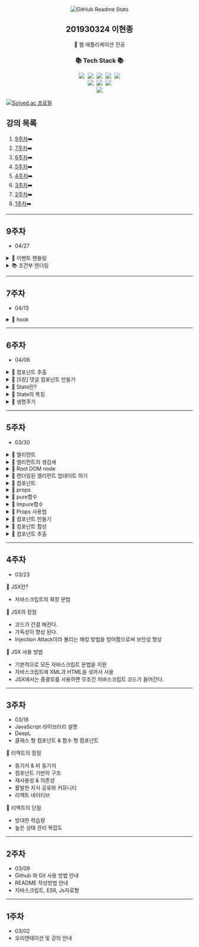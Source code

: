 <!-- header 영역 -->
<p align="center">
 <img width="100px" src="https://res.cloudinary.com/anuraghazra/image/upload/v1594908242/logo_ccswme.svg" align="center" alt="GitHub Readme Stats" />
 <h2 align="center">201930324 이현종</h2>
 <p align="center">📖 웹 애플리케이션 전공</p>
</p>

<h3 align="center">📚 Tech Stack 📚</h3>
<p align="center">
  <img src="https://img.shields.io/badge/HTML5-E34F26?style=flat-square&logo=HTML5&logoColor=white"/></a>&nbsp 
  <img src="https://img.shields.io/badge/CSS3-1572B6?style=flat-square&logo=CSS3&logoColor=white"/></a>&nbsp
  <img src="https://img.shields.io/badge/JavaScript-F7DF1E?style=flat-square&logo=JavaScript&logoColor=white"/></a>&nbsp
  <img src="https://img.shields.io/badge/React-61DAFB?style=flat-square&logo=React&logoColor=white"/></a>&nbsp
  <img src="https://img.shields.io/badge/Windows-0078D6?style=flat-square&logo=Windows&logoColor=white"/></a></br>
  <img src="https://img.shields.io/badge/node.js-339933?style=for-the-badge&logo=Node.js&logoColor=white"></a>&nbsp
  <img src="https://img.shields.io/badge/bootstrap-7952B3?style=for-the-badge&logo=bootstrap&logoColor=white"></a>&nbsp
  <img src="https://img.shields.io/badge/Visual Studio Code-007ACC?style=for-the-badge&logo=Visual Studio Code&logoColor=white"></a><br/>
  <a href="https://github.com/soaple/first-met-react-practice-v18">
  <img src="https://img.shields.io/badge/GitHub-181717?style=for-the-badge&logo=GitHub&logoColor=white">
  </a>
</p>

[![Solved.ac 프로필](http://mazassumnida.wtf/api/v2/generate_badge?boj=guswhd284)](https://www.acmicpc.net/user/guswhd284)

<!-- main 영역 -->

## 강의 목록
1. [9주차](#9주차)➡️
2. [7주차](#7주차)➡️
3. [6주차](#6주차)➡️
4. [5주차](#5주차)➡️
5. [4주차](#4주차)➡️
6. [3주차](#3주차)➡️
7. [2주차](#2주차)➡️
8. [1주차](#1주차)➡️

---

## 9주차

* 04/27

<details><summary>📖 이벤트 핸들링 </summary>

  <details><summary>📚 이벤트란? </summary>

  * 사용자가 버튼을 클릭하는 등의 사건을 의미
  * DOM에서는 클릭 이벤트를 처리할 함수를 onclick을 통해서 전달합니다.

  </details>

   <details><summary>📘 DOM의 이벤트 </summary>

  * 이벤트의 이름을 모두 소문자로 표기
  * 이벤트를 처리할 함수를 문자열로 전달
    
  </details>

  <details><summary>📘 리액트의 이벤트 </summary>

  * 이벤트의 이름을 카멜 표기법으로 표기
  * 이벤트를 처리할 함수를 그대로 전달
    
  </details>

  <details><summary>📘 둘의 차이점 </summary>

  * 이벤트 이름이 onclick 에서 onClick으로 변경(Camel case)
  * 전달하려는 함수는 문자열에서 함수 그대로 전달
    
  </details>

  <details><summary>📘 이벤트 핸들러 </summary>

  * 이벤트가 발생했을 때 해당 이벤트를 처리하는 함수
  * 이벤트 리스너 라고 부르기도 함

    <details><summary>📘 이벤트 리스너 코드 </summary>

      ```jsx

      import React from "react";

      class Toggle extends React.Component{
          constructor(props){
              super(props);

              this.state = { isToggleOn : true };

              this.handleClick = this.handleClick.bind(this);
          }

          handleClick(){
              this.setState(prevState = ({
                  isToggleOn: !prevState.isToggleOn
              }));
          }

          render(){
              return(
                  <button onClick={this.handleClick}>
                      {this.state.isToggleOn ? '켜짐' : '꺼짐'}
                  </button>
              );
          }
      }

      ```
      
    </details>

    <details><summary>📘 클래스 컴포넌트 </summary>

    * 클래스의 함수로 정의하고 생성자에서 바인딩해서 사용
    * 클래스 필드 문법도 사용가능
        
    </details>

    <details><summary>📘 함수 컴포넌트 </summary>

    * 함수 안에 함수로 정의하거나 arrow function을 사용하여 정의
        
    </details>
    
  </details>

  <details><summary>📚 bind를 하는 이유 </summary>

  * 기본적으로 클래스 함수들이 바운드(bound)가 되지 않기 때문

  </details>

  <details><summary>📚 클래스 필드 문법 코드 </summary>

    ```jsx

    import React from "react";

    class MyButton extends React.Component{
        handleClick = () => {
            console.log('this is : ', this);
        }

        render(){
            return(
                <button onClick={this.handleClick}>
                    클릭
                </button>
            )
        }
    }

    import React from "react";

    function Toggle(props){
        const [isToggleOn, setIsToggleOn] = useState(true);

        function handleClick(){
            setIsToggleOn((isToggleOn) => !isToggleOn);
        }

        const handleClick = () => {
            setIsToggleOn((isToggleOn) => !isToggleOn);
        }

        return(
            <button onClick={handleClick}>
                {isToggleOn ? "켜짐" : "꺼짐"}
            </button>
        );
    }

    ```

  </details>

  <details><summary>📚 카멜 표기법 </summary>

  * 사막에 있는 낙타의 등 모양을 보고 이름을 지은 것
  * 카멜 표기법은 첫 글자는 소문자로 시작하되, 중간에 나오는 새로운 단어의 첫 글자를 대문자로 사용한 방법입니다.
  * 글자의 크기가 변하는게 마치 나타의 등과 같다고 해서 카멜 표기법으로 이름이 지어졌습니다.

  </details>

  <details><summary>📚 Arguments 전달하기 </summary>

    <details><summary>📘 Arguments란? </summary>

    * 함수에 전달할 데이터
    * 파라미터 또는 매개변수 라고 부르기도 함
    * 함수를 사용할 때에는 아귀먼트 또는 인자 라고 부릅니다.
        
    </details>

    <details><summary>📘 클래스 컴포넌트 </summary>

    * arrow function을 사용하거나 Function.prototype.bind를 사용해서 전달
        
    </details>

    <details><summary>📘 클래스 컴포넌트 </summary>

    * 이벤트 핸들러 호출 시 원하는 순서대로 매개변수를 넣어서 사용
        
    </details>

    <details><summary>📘 MyButton 코드 </summary>

    ```jsx
    
    import React from "react";

    function MyButton(props){
        const handleDelete = (id, event)  =>  {
            console.log(id, event.target);
        };

        return(
            <button onClick={(event) => handleDelete(1, event)}>
                삭제하기
            </button>
        )
    }

    ```
        
    </details>

    <details><summary>📘 클릭 이벤트 처리하기 실습 코드  </summary>

      ```jsx

      import React from "react";

      function ConfirmButton(props){
          const [isConfirmed, setIsConfirmed] = useState(false);

          const handleConfirm = () => {
              setIsConfirmed((prevIsConfirmed) => !prevIsConfirmed);
          };

          return(
              <button onClick={handleConfirm} disabled={isConfirmed}>
                  {isConfirmed ? "확인됨" : "확인하기"}
              </button>
          );
      }

      /*
      class ConfirmButton extends React.Component{
          constructor(props){
              super(props);

              this.state = {
                  isConfirmed : false,
              };

              this.handleConfirm = this.handleConfirm.bind(this);
          }

          handleConfirm(){
              this.setState((prevState) => ({
                  isConfirmed: !prevState.isConfirmed,
              }));
          }

          render(){
              return(
                  <button 
                  onClick={this.handleConfirm} 
                  disabled={this.state.isConfirmed} >
                      {this.state.isConfirmed ? "확인됨" : "확인하기"}
                  </button>
              );
          }
      }
      */

      export default ConfirmButton;

      ```
        
    </details>

  </details>

</details>

<details><summary>📚 조건부 렌더링 </summary><br />

  <details><summary>📘 조건부 렌더링 </summary>

  * 조건에 따라 렌더링의 결과가 달라지도록 하는 것

  </details>

  <details><summary>📘 조건부 렌더링 코드 </summary>

  ```jsx

  function UserGreeting(props){
    return <h1>다시 오셨군요!</h1>
  }

  function GuestGreeting(props){
    return <h1>회원가입을 해 주세요</h1>

  ```

  </details>

  <details><summary>📘 조건부 렌더링 코드 II </summary>

  ```jsx

  function Greeting(props){
    const isLoggedIn = props.isLoggedIn;
    if(isLoggedIn){
        return <UserGreeting />;
    }
    return <GuestGreeting />;
  }

  ```

  </details>

  <details><summary>📘 JS의 Truthy와 Falsy </summary>

  * 보통의 프로그래밍 언어에서는 참, 거짓을 구분하기 위해 Boolean 형태의 자료형이 존재하고, 그 값은 true와 false 둘 중 하나가 됩니다.
  * 그리고 boolean과 자료형아 다른 값을 비교하게 되면 오류가 발생하게 됩니다.
  * JS에서 true는 아니지만 true로 여겨지는 값이 truthy입니다.
  * JS에서 false는 아니지만 false로 여겨지는 값이 falsy입니다.

    <details><summary>📘 Truthy </summary>

      * true
      * {} (empty object)
      * [] (empty array)
      * 42 (number, not zero)
      * "0", "false" (string, not empty)

    </details>

    <details><summary>📘 Falsy </summary>

      * false
      * 0, -0 (zero, minus zero)
      * 0n (BigInt zero)
      * '', "", `` (empty string)
      * null
      * undefined
      * NaN (not a Number)

    </details>

  </details>

  <details><summary>📘 엘리먼트 변수 </summary>

  * 리액트 엘리먼트를 변수처럼 지정해서 사용하는 방법

  </details>

  <details><summary>📘 인라인 조건 </summary>

  * 조건문을 코드 안에 집어 넣는 것

    <details><summary>📘 인라인 IF </summary>

    * if문을 필요한 곳에 직접 집어넣어서 사용하는 방법
    * 논리 연산자 &&를 사용 (AND연산)
    * 앞에 나오는 조건문이 true일 경우에만 뒤에 나오는 엘리먼트를 렌더링

    </details>

    <details><summary>📘 인라인 IF~Else </summary>

    * if - Else문을 필요한 곳에 직접 집어넣어서 사용하는 방법
    * 삼항 연산자 ?를 사용
    * 앞에 나오는 조건문이 true이면 첫 번째 항목을 리턴, false면 두 번째 항목을 리턴
    * 조건에 따라 각기 다른 엘리먼트를 렌더링 하고 싶을 때 사용

    </details>

  </details>

  <details><summary>📘 컴포넌트 렌더링 막기 </summary>

  * 리액트에서는 null을 리턴하면 렌더링 되지 않음 
  * 특정 컴포넌트를 렌더링 하고 싶지 않을 경우 null을 리턴

  </details>

</details>

---

## 7주차

* 04/13

<details><summary>📖 hook </summary>

* 원래 존재하는 어떤 기능에 마치 갈고리를 거는 것처럼 끼어 들어가 같이 수행 되는 것
* 리액트의 state와 생명주기 기능에 갈고리를 걸어 원하는 시점에 정해진 함수를 실행되도록 만든 것
* 함수형 컴포넌트에서도 state나 생명주기 함수의 기능을 사용하게 해주기 위해 추가된 기능이 바로 훅입니다.
* 함수형 컴포넌트도 훅을 사용하여 클래스형 컴포넌트의 기능을 모두 동일하게 구현 할 수 있게 되었습니다.
* 훅의 이름은 모두 use로 시작합니다.

  <details><summary>📚 useState </summary>

  * 이름에서 알 수 있듯이 state를 사용하기 위한 훅입니다.
  * 함수 컴포넌트에서는 기본적으로 state라는 것을 제공하지 않기 때문에 클래스 컴포넌트 처럼 state를 사용하지 않고 싶으면 useState() 훅을 사용해야 합니다.
  * 변수 각각에 대하여 set 함수가 따로 존재합니다.
  * 서버에서 데이터를 받아오거나 수동으로 DOM을 변경하는 등의 작업을 의미합니다.

  * const [변수명, set함수명] = useState(초깃값);

  ```jsx

  import React, { useState } from "react";

  function Counter(props){
      const [count, setCount] = useState(0);

      return(
          <div>
              <p>총 {count}번 클릭했습니다.</p>
              <button onClick={() => setCount(count + 1)}> 클릭 </button>
          </div>
      );
  }

  export default Counter;

  ```

  </details>

  <details><summary>📚 useEffect </summary>

  * useEffect()는 사이드 이펙트를 수행하기 위한 훅입니다.
  * 사이드 이펙트는 사전적으로 부작용 이라는 뜻을 갖고 있습니다.
  * 리액트에서 말하는 사이드 이펙트는 그냥 효과 혹은 영향을 뜻하는 이펙트에 가깝습니다.

  * useEffect() 는 리액트의 함수 컴포넌트에서 사이드 이펙트를 실행할 수 있도록 해주는 훅 입니다.
  * useEffect()는 클래스 컴포넌트에서 제공하는 생명주기 함수인 componentDidMount(), componentDidUpdate() 그리고 componentWillUnmount()와 동일한 기능을 하나로 통합해서 제공합니다.

  * useEffect(이펙트 함수, 의존성 배열);

  * 첫 번째 파라미터는 이펙트 함수가 들어가고, 두 번째 파라미터로는 의존성 배열이 들어갑니다.
  * 의존성 배열은 이펙트가 의존하고 있는 배열로, 배열 안에 있는 변수 중에 하나라도 값이 변경되었을 때 이펙트 함수가 실행됩니다.
  * 이펙트 함수는 처음 컴포넌트가 렌더링 된 이후, 그리고 재 렌더링 이후에 실행됩니다.
  * 만약 이펙트 함수가 마운트와 언마운트 될 때만 한 번씩 실행되게 하고 싶으면 빈 배열을 넣으면 됩니다. 이 경우 props나 state에 있는 어떤 값에도 의존하지 않기 때문에 여러 번 실행되지 않습니다.

  ```jsx

  import React, { useState, useEffect } from "react";

  function Counter(props){
    const [isOnline, setIsOnline] = useState(null);

    function handleStatusChange(status){
        setIsOnline(status.isOnline);
    }

    useEffect( () => {
        ServerAPI.subscribeUserStatus(props.user.id, handleStatusChange);
        return () => {
            ServerAPI.unsubscribeUserStatus(props.user.id, handleStatusChange);
        };
    });

    if (isOnline === null){
        return "대기 중...";
    }

    return isOnline ? "온라인" : "오프라인";
  }

  export default Counter;

  ```

  </details>

  <details><summary>📚 useMemo </summary>

  * useMemo() 훅은 Memoized value를 리턴하는 훅입니다.
  * 파라미터로 Memoized value를 생성하는 create 함수와 의존성 배열을 받습니다.
  * useMemo()로 전달된 함수는 렌더링이 일어나는 동안 실행된다.
  * 따라서 렌더링이 일어나는 동안 실행되어서는 안될 작업을 넣으면 안됩니다.

  ```jsx

  const memoizedValue = useMemo(
    () => {
      return computeExpensiveValue(의존성 변수1, 의존성 변수2);
    },
    [의존성 변수1, 의존성 변수2]
  );

  ```

  ```jsx

  const memoizedValue = useMemo(
    () => computeExpensiveValue(a, b);
  )

  ```

  </details>

  <details><summary>📚 esline-plugin-react-hooks 패키지 </summary>

  * useMemo() 에서 의존성 배열에 넣은 변수들은 create 함수의 파라미터로 전달 되지 않습니다.
  * 하지만 useMemo()의 원래의 의미가 의존성 배열에 있는 변수 중 하나라도 변하면 create 함수를 다시 호출하는 것이기 때문에 create 함수에서 참조하는 모든 변수를 의존성 배열에 넣어 주는 것이 맞습니다.

  * https://www.npmjs.com/package/eslint-plugin-react-hooks

  </details>

   <details><summary>📚 useCallback </summary>

  * useCallback() 훅은 이전에 나온 useMemo() 훅과 유사한 역할을 합니다.
  * 한 가지 차이점은 값이 아닌 함수를 반환한다는 점 입니다.

  ```jsx

  const memoizedCallback = useCallback(
    () => {
      doSomething(의존성 변수1, 의존성 변수2);
    }.
    [의존성 변수1, 의존성 변수2]
  );

  ```

  </details>

  <details><summary>📚 메모이제이션 </summary>

  * useMemo()와 useCallback() 훅에서는 메모이제이션이라는 개념이 나옵니다.
  * 컴퓨터 분야에서 메모이제이션은 최적화를 위해 사용하는 개념입니다.
  * 비용이 높은( 연산량이 많이 드는 )함수의 호출 결과를 저장해 두었다가, 같은 입력값으로 함수를 호출하면 새로 함수를 호출하지 않고 이전에 저장해두었던 호출 결과를 바로 반환하는 것 입니다.
  * 이렇게 하면 결과적으로 함수 호출 결과를 받기까지 걸리는 시간도 짧아질뿐더러 불필요한 중복 연산도 하지 않기 때문에 컴퓨터의 자원을 적게 소모합니다.

  </details>

  <details><summary>📚 useRef </summary>

  * useRef() 훅은 레퍼런스를 사용하기 위한 훅입니다.
  * 리액트에서 레퍼런스란 특정 컴포넌트에 접근할 수 있는 객체를 의미합니다.
  * useRef() 훅은 바로 레퍼런스 객체를 반환합니다.
  * useRef()훅은 변경 가능한.current 라는 속성을 가진 하나의 상자입니다.
  * useRef()훅은 매번 렌더링 될 때마다 항상 같은 ref 객체를 반환합니다.

  * const refContainer = useRef(초깃값);

  </details>

  <details><summary>📚 callback ref </summary>

  * DOM node의 변화를 알기위한 가장 기초적인 방법으로 callback ref를 사용하는 것이 있습니다.
  * 리액트는 ref가 다른 node에 연결될 때 마다 콜백을 호출하게 됩니다.

  ```jsx

  function MeasureExample(props){
    const [height, setHeight] = useState(0);

    const measuredRef = useCallback(node => {
      if(node !== null){
        setHeight(node.getBoundingClientRect().height);
      }
    }, []);

    return(
      <>
        <h1 ref={measuredRef}>안녕, 리액트</h1>
        <h2>위 헤더의 높이는 {Math.round(height)}px 입니다.</h2>
      </>
    )
  }

  ```

  </details>

  <details><summary>📚 훅의 규칙 </summary>

  * 첫 번째 규칙은 훅은 무조건 최상위 레벨에서만 호출해야 합니다.
  * 따라서 반복문이나 조건문 또는 중첩된 함수들 안에서 훅을 호출하면 안 된다. 라는 뜻 입니다.
  * 이 규칙에 따라서 훅은 컴포넌트가 렌더링 될 때마다 매번 같은 순서로 호출 되어야 합니다.

  * 두 번째 규칙은 리액트 함수 컴포넌트에서만 훅을 호출해야 한다는 것 입니다.
  * 훅은 리액트 함수 컴포넌트에서 호출하거나 직접 만든 커스텀 훅에서만 호출할 수 있습니다.

  </details>

  <details><summary>📚 나만의 훅 만들기 </summary>

  * 리액트에서 기본적으로 제공하는 훅들 이외에 추가적으로 필요한 기능이 있다면 직접 훅을 만들어서 사용할 수 있습니다. 이것을 커스텀 훅이라고 부르는데 커스텀 훅을 만드는 이유는 여러 컴포넌트에서 반복적으로 사용되는 로직을 훅으로 만들어 재사용하기 위함입니다.

  * 커스텀 훅은 무언가 특별한 것이 아니라 이름이 use로 시작하고 내부에서 다른 훅을 호출하는 하나의 자바스크립트 함수입니다.
  
  * 커스텀 훅은 리액트 기능이 아닌 훅의 디자인에서 자연스럽게 따르는 규칙입니다.
  * 만약 이름이 use로 시작하지 않는다면 특정 함수의 내부에서 훅을 호출하는지 알 수 없기 때문에 훅의 일반 규칙 위반 여부를 자동으로 확인할 수 없습니다.

  </details>

  <details><summary>📚 훅들 사이에서 데이터를 공유하는 방법 </summary>

  ```jsx

  const userList = [
    { id: 1, name: 'Inje' },
    { id: 2, name: 'Inje' },
    { id: 3, name: 'Inje' },
  ];

  function ChatUserSelector(props){
    const [userId, setUserId] = useState(1);
    const isUserOnline = useUserStatus(userId);

    return(
      <>
        <Circle color={isUserOnline ? 'green' : 'red'} />
        <select
          value={userId}
          onchange={event => setUserId(Number(event.target.value))}
         >
         {userList.map(user => (
          <option key={user.id} value={user.id}>
            {user.name}
         </option>
         ))}
        </select>
      </>
    );
  }

  ```

  </details>

</details>

---

## 6주차

* 04/06

<details><summary>📖 컴포넌트 추출</summary>

* 큰 컴포넌트에서 일부를 추출해서 새로운 컴포넌트를 만드는 것
* 기능 단위로 구분하는 것이 좋고, 나중에 곧바로 재사용이 가능한 형태로 추출하는 것이 좋음
* 복잡한 컴포넌트를 쪼개어 여러 개의 컴포넌트로 나눌 수도 있습니다.
* 큰 컴포넌트에서 일부를 추출하여 새로운 컴포넌트를 만드는 것 입니다.

</details>


<details><summary>📖 [5장] 댓글 컴포넌트 만들기</summary>

<div class="colorscripter-code" style="color:#010101;font-family:Consolas, 'Liberation Mono', Menlo, Courier, monospace !important; position:relative !important;overflow:auto"><table class="colorscripter-code-table" style="margin:0;padding:0;border:none;background-color:#fafafa;border-radius:4px;" cellspacing="0" cellpadding="0"><tr><td style="padding:6px;border-right:2px solid #e5e5e5"><div style="margin:0;padding:0;word-break:normal;text-align:right;color:#666;font-family:Consolas, 'Liberation Mono', Menlo, Courier, monospace !important;line-height:130%"><div style="line-height:130%">1</div><div style="line-height:130%">2</div><div style="line-height:130%">3</div><div style="line-height:130%">4</div><div style="line-height:130%">5</div><div style="line-height:130%">6</div><div style="line-height:130%">7</div><div style="line-height:130%">8</div><div style="line-height:130%">9</div><div style="line-height:130%">10</div><div style="line-height:130%">11</div></div></td><td style="padding:6px 0;text-align:left"><div style="margin:0;padding:0;color:#010101;font-family:Consolas, 'Liberation Mono', Menlo, Courier, monospace !important;line-height:130%"><div style="padding:0 6px; white-space:pre; line-height:130%"><span style="color:#a71d5d">import</span>&nbsp;React&nbsp;<span style="color:#a71d5d">from</span>&nbsp;<span style="color:#63a35c">"react"</span>;</div><div style="padding:0 6px; white-space:pre; line-height:130%">&nbsp;</div><div style="padding:0 6px; white-space:pre; line-height:130%"><span style="color:#a71d5d">function</span>&nbsp;Comment(props){</div><div style="padding:0 6px; white-space:pre; line-height:130%">&nbsp;&nbsp;<span style="color:#a71d5d">return</span>(</div><div style="padding:0 6px; white-space:pre; line-height:130%">&nbsp;&nbsp;&nbsp;&nbsp;<span style="color:#ff3399"></span><span style="color:#a71d5d">&lt;</span>div<span style="color:#ff3399"></span><span style="color:#a71d5d">&gt;</span></div><div style="padding:0 6px; white-space:pre; line-height:130%">&nbsp;&nbsp;&nbsp;&nbsp;&nbsp;&nbsp;<span style="color:#ff3399"></span><span style="color:#a71d5d">&lt;</span>h1<span style="color:#ff3399"></span><span style="color:#a71d5d">&gt;</span>제가&nbsp;만든&nbsp;첫&nbsp;컴포넌트&nbsp;입니다.<span style="color:#ff3399"></span><span style="color:#a71d5d">&lt;</span><span style="color:#ff3399"></span><span style="color:#a71d5d">/</span>h1<span style="color:#ff3399"></span><span style="color:#a71d5d">&gt;</span></div><div style="padding:0 6px; white-space:pre; line-height:130%">&nbsp;&nbsp;&nbsp;&nbsp;<span style="color:#ff3399"></span><span style="color:#a71d5d">&lt;</span><span style="color:#ff3399"></span><span style="color:#a71d5d">/</span>div<span style="color:#ff3399"></span><span style="color:#a71d5d">&gt;</span></div><div style="padding:0 6px; white-space:pre; line-height:130%">&nbsp;&nbsp;)</div><div style="padding:0 6px; white-space:pre; line-height:130%">}</div><div style="padding:0 6px; white-space:pre; line-height:130%">&nbsp;</div><div style="padding:0 6px; white-space:pre; line-height:130%"><span style="color:#a71d5d">export</span>&nbsp;<span style="color:#a71d5d">default</span>&nbsp;Comment;</div></div></td><td style="vertical-align:bottom;padding:0 2px 4px 0"><a href="http://colorscripter.com/info#e" target="_blank" style="text-decoration:none;color:white"><span style="font-size:9px;word-break:normal;background-color:#e5e5e5;color:white;border-radius:10px;padding:1px">cs</span></a></td></tr></table></div>

<div class="colorscripter-code" style="color:#010101;font-family:Consolas, 'Liberation Mono', Menlo, Courier, monospace !important; position:relative !important;overflow:auto"><table class="colorscripter-code-table" style="margin:0;padding:0;border:none;background-color:#fafafa;border-radius:4px;" cellspacing="0" cellpadding="0"><tr><td style="padding:6px;border-right:2px solid #e5e5e5"><div style="margin:0;padding:0;word-break:normal;text-align:right;color:#666;font-family:Consolas, 'Liberation Mono', Menlo, Courier, monospace !important;line-height:130%"><div style="line-height:130%">1</div><div style="line-height:130%">2</div><div style="line-height:130%">3</div><div style="line-height:130%">4</div><div style="line-height:130%">5</div><div style="line-height:130%">6</div><div style="line-height:130%">7</div><div style="line-height:130%">8</div><div style="line-height:130%">9</div><div style="line-height:130%">10</div><div style="line-height:130%">11</div><div style="line-height:130%">12</div></div></td><td style="padding:6px 0;text-align:left"><div style="margin:0;padding:0;color:#010101;font-family:Consolas, 'Liberation Mono', Menlo, Courier, monospace !important;line-height:130%"><div style="padding:0 6px; white-space:pre; line-height:130%"><span style="color:#a71d5d">import</span>&nbsp;React&nbsp;<span style="color:#a71d5d">from</span>&nbsp;<span style="color:#63a35c">"react"</span>;</div><div style="padding:0 6px; white-space:pre; line-height:130%"><span style="color:#a71d5d">import</span>&nbsp;Comment&nbsp;<span style="color:#a71d5d">from</span>&nbsp;<span style="color:#63a35c">"./Comment"</span>;</div><div style="padding:0 6px; white-space:pre; line-height:130%">&nbsp;</div><div style="padding:0 6px; white-space:pre; line-height:130%"><span style="color:#a71d5d">function</span>&nbsp;CommentList(props){</div><div style="padding:0 6px; white-space:pre; line-height:130%">&nbsp;&nbsp;&nbsp;&nbsp;<span style="color:#a71d5d">return</span>(</div><div style="padding:0 6px; white-space:pre; line-height:130%">&nbsp;&nbsp;&nbsp;&nbsp;&nbsp;&nbsp;&nbsp;&nbsp;<span style="color:#ff3399"></span><span style="color:#a71d5d">&lt;</span>div<span style="color:#ff3399"></span><span style="color:#a71d5d">&gt;</span></div><div style="padding:0 6px; white-space:pre; line-height:130%">&nbsp;&nbsp;&nbsp;&nbsp;&nbsp;&nbsp;&nbsp;&nbsp;&nbsp;&nbsp;&nbsp;&nbsp;<span style="color:#ff3399"></span><span style="color:#a71d5d">&lt;</span>Comment&nbsp;<span style="color:#ff3399"></span><span style="color:#a71d5d">/</span><span style="color:#ff3399"></span><span style="color:#a71d5d">&gt;</span></div><div style="padding:0 6px; white-space:pre; line-height:130%">&nbsp;&nbsp;&nbsp;&nbsp;&nbsp;&nbsp;&nbsp;&nbsp;<span style="color:#ff3399"></span><span style="color:#a71d5d">&lt;</span><span style="color:#ff3399"></span><span style="color:#a71d5d">/</span>div<span style="color:#ff3399"></span><span style="color:#a71d5d">&gt;</span></div><div style="padding:0 6px; white-space:pre; line-height:130%">&nbsp;&nbsp;&nbsp;&nbsp;);</div><div style="padding:0 6px; white-space:pre; line-height:130%">}</div><div style="padding:0 6px; white-space:pre; line-height:130%">&nbsp;</div><div style="padding:0 6px; white-space:pre; line-height:130%"><span style="color:#a71d5d">export</span>&nbsp;<span style="color:#a71d5d">default</span>&nbsp;CommentList;</div></div></td><td style="vertical-align:bottom;padding:0 2px 4px 0"><a href="http://colorscripter.com/info#e" target="_blank" style="text-decoration:none;color:white"><span style="font-size:9px;word-break:normal;background-color:#e5e5e5;color:white;border-radius:10px;padding:1px">cs</span></a></td></tr></table></div>

<div class="colorscripter-code" style="color:#010101;font-family:Consolas, 'Liberation Mono', Menlo, Courier, monospace !important; position:relative !important;overflow:auto"><table class="colorscripter-code-table" style="margin:0;padding:0;border:none;background-color:#fafafa;border-radius:4px;" cellspacing="0" cellpadding="0"><tr><td style="padding:6px;border-right:2px solid #e5e5e5"><div style="margin:0;padding:0;word-break:normal;text-align:right;color:#666;font-family:Consolas, 'Liberation Mono', Menlo, Courier, monospace !important;line-height:130%"><div style="line-height:130%">1</div><div style="line-height:130%">2</div><div style="line-height:130%">3</div><div style="line-height:130%">4</div><div style="line-height:130%">5</div><div style="line-height:130%">6</div><div style="line-height:130%">7</div><div style="line-height:130%">8</div><div style="line-height:130%">9</div><div style="line-height:130%">10</div></div></td><td style="padding:6px 0;text-align:left"><div style="margin:0;padding:0;color:#010101;font-family:Consolas, 'Liberation Mono', Menlo, Courier, monospace !important;line-height:130%"><div style="padding:0 6px; white-space:pre; line-height:130%">&nbsp;...&nbsp;생략&nbsp;...</div><div style="padding:0 6px; white-space:pre; line-height:130%"><span style="color:#a71d5d">import</span>&nbsp;CommentList&nbsp;<span style="color:#a71d5d">from</span>&nbsp;<span style="color:#63a35c">'./chapter05/js/CommentList'</span>;</div><div style="padding:0 6px; white-space:pre; line-height:130%">&nbsp;</div><div style="padding:0 6px; white-space:pre; line-height:130%">ReactDOM.render(</div><div style="padding:0 6px; white-space:pre; line-height:130%">&nbsp;&nbsp;<span style="color:#ff3399"></span><span style="color:#a71d5d">&lt;</span>React.StricMode<span style="color:#ff3399"></span><span style="color:#a71d5d">&gt;</span></div><div style="padding:0 6px; white-space:pre; line-height:130%">&nbsp;&nbsp;&nbsp;&nbsp;<span style="color:#ff3399"></span><span style="color:#a71d5d">&lt;</span>CommentList&nbsp;<span style="color:#ff3399"></span><span style="color:#a71d5d">/</span><span style="color:#ff3399"></span><span style="color:#a71d5d">&gt;</span></div><div style="padding:0 6px; white-space:pre; line-height:130%">&nbsp;&nbsp;<span style="color:#ff3399"></span><span style="color:#a71d5d">&lt;</span><span style="color:#ff3399"></span><span style="color:#a71d5d">/</span>&nbsp;React.StricMode<span style="color:#ff3399"></span><span style="color:#a71d5d">&gt;</span></div><div style="padding:0 6px; white-space:pre; line-height:130%">&nbsp;&nbsp;<span style="color:#066de2">document</span>.<span style="color:#066de2">getElementById</span>(&nbsp;<span style="color:#63a35c">'root'</span>&nbsp;);</div><div style="padding:0 6px; white-space:pre; line-height:130%">);</div><div style="padding:0 6px; white-space:pre; line-height:130%">&nbsp;</div></div><div style="text-align:right;margin-top:-13px;margin-right:5px;font-size:9px;font-style:italic"><a href="http://colorscripter.com/info#e" target="_blank" style="color:#e5e5e5text-decoration:none">Colored by Color Scripter</a></div></td><td style="vertical-align:bottom;padding:0 2px 4px 0"><a href="http://colorscripter.com/info#e" target="_blank" style="text-decoration:none;color:white"><span style="font-size:9px;word-break:normal;background-color:#e5e5e5;color:white;border-radius:10px;padding:1px">cs</span></a></td></tr></table></div>

<div class="colorscripter-code" style="color:#010101;font-family:Consolas, 'Liberation Mono', Menlo, Courier, monospace !important; position:relative !important;overflow:auto"><table class="colorscripter-code-table" style="margin:0;padding:0;border:none;background-color:#fafafa;border-radius:4px;" cellspacing="0" cellpadding="0"><tr><td style="padding:6px;border-right:2px solid #e5e5e5"><div style="margin:0;padding:0;word-break:normal;text-align:right;color:#666;font-family:Consolas, 'Liberation Mono', Menlo, Courier, monospace !important;line-height:130%"><div style="line-height:130%">1</div><div style="line-height:130%">2</div><div style="line-height:130%">3</div><div style="line-height:130%">4</div><div style="line-height:130%">5</div><div style="line-height:130%">6</div><div style="line-height:130%">7</div><div style="line-height:130%">8</div><div style="line-height:130%">9</div><div style="line-height:130%">10</div><div style="line-height:130%">11</div><div style="line-height:130%">12</div><div style="line-height:130%">13</div><div style="line-height:130%">14</div><div style="line-height:130%">15</div><div style="line-height:130%">16</div><div style="line-height:130%">17</div><div style="line-height:130%">18</div><div style="line-height:130%">19</div><div style="line-height:130%">20</div><div style="line-height:130%">21</div><div style="line-height:130%">22</div><div style="line-height:130%">23</div><div style="line-height:130%">24</div><div style="line-height:130%">25</div><div style="line-height:130%">26</div><div style="line-height:130%">27</div><div style="line-height:130%">28</div><div style="line-height:130%">29</div><div style="line-height:130%">30</div><div style="line-height:130%">31</div><div style="line-height:130%">32</div><div style="line-height:130%">33</div><div style="line-height:130%">34</div><div style="line-height:130%">35</div><div style="line-height:130%">36</div><div style="line-height:130%">37</div><div style="line-height:130%">38</div><div style="line-height:130%">39</div><div style="line-height:130%">40</div><div style="line-height:130%">41</div><div style="line-height:130%">42</div><div style="line-height:130%">43</div><div style="line-height:130%">44</div><div style="line-height:130%">45</div><div style="line-height:130%">46</div><div style="line-height:130%">47</div><div style="line-height:130%">48</div><div style="line-height:130%">49</div><div style="line-height:130%">50</div><div style="line-height:130%">51</div><div style="line-height:130%">52</div><div style="line-height:130%">53</div></div></td><td style="padding:6px 0;text-align:left"><div style="margin:0;padding:0;color:#010101;font-family:Consolas, 'Liberation Mono', Menlo, Courier, monospace !important;line-height:130%"><div style="padding:0 6px; white-space:pre; line-height:130%"><span style="color:#a71d5d">import</span>&nbsp;React&nbsp;<span style="color:#a71d5d">from</span>&nbsp;<span style="color:#63a35c">"react"</span>;</div><div style="padding:0 6px; white-space:pre; line-height:130%">&nbsp;</div><div style="padding:0 6px; white-space:pre; line-height:130%"><span style="color:#a71d5d">const</span>&nbsp;styles&nbsp;<span style="color:#ff3399"></span><span style="color:#a71d5d">=</span>&nbsp;{</div><div style="padding:0 6px; white-space:pre; line-height:130%">&nbsp;&nbsp;&nbsp;&nbsp;wrapper:&nbsp;{</div><div style="padding:0 6px; white-space:pre; line-height:130%">&nbsp;&nbsp;&nbsp;&nbsp;&nbsp;&nbsp;&nbsp;&nbsp;margin:&nbsp;<span style="color:#0099cc">8</span>,</div><div style="padding:0 6px; white-space:pre; line-height:130%">&nbsp;&nbsp;&nbsp;&nbsp;&nbsp;&nbsp;&nbsp;&nbsp;padding:&nbsp;<span style="color:#0099cc">8</span>,</div><div style="padding:0 6px; white-space:pre; line-height:130%">&nbsp;&nbsp;&nbsp;&nbsp;&nbsp;&nbsp;&nbsp;&nbsp;display:&nbsp;<span style="color:#63a35c">"flex"</span>,</div><div style="padding:0 6px; white-space:pre; line-height:130%">&nbsp;&nbsp;&nbsp;&nbsp;&nbsp;&nbsp;&nbsp;&nbsp;flexDirection:&nbsp;<span style="color:#63a35c">"row"</span>,</div><div style="padding:0 6px; white-space:pre; line-height:130%">&nbsp;&nbsp;&nbsp;&nbsp;&nbsp;&nbsp;&nbsp;&nbsp;border:&nbsp;<span style="color:#63a35c">"1px&nbsp;solid&nbsp;grey"</span>,</div><div style="padding:0 6px; white-space:pre; line-height:130%">&nbsp;&nbsp;&nbsp;&nbsp;&nbsp;&nbsp;&nbsp;&nbsp;borderRadius:&nbsp;<span style="color:#0099cc">16</span>,</div><div style="padding:0 6px; white-space:pre; line-height:130%">&nbsp;&nbsp;&nbsp;&nbsp;},</div><div style="padding:0 6px; white-space:pre; line-height:130%">&nbsp;&nbsp;&nbsp;&nbsp;imageContainer:&nbsp;{},</div><div style="padding:0 6px; white-space:pre; line-height:130%">&nbsp;&nbsp;&nbsp;&nbsp;image:&nbsp;{</div><div style="padding:0 6px; white-space:pre; line-height:130%">&nbsp;&nbsp;&nbsp;&nbsp;&nbsp;&nbsp;&nbsp;&nbsp;width:&nbsp;<span style="color:#0099cc">50</span>,</div><div style="padding:0 6px; white-space:pre; line-height:130%">&nbsp;&nbsp;&nbsp;&nbsp;&nbsp;&nbsp;&nbsp;&nbsp;height:&nbsp;<span style="color:#0099cc">50</span>,</div><div style="padding:0 6px; white-space:pre; line-height:130%">&nbsp;&nbsp;&nbsp;&nbsp;&nbsp;&nbsp;&nbsp;&nbsp;borderRadius:&nbsp;<span style="color:#0099cc">25</span>,</div><div style="padding:0 6px; white-space:pre; line-height:130%">&nbsp;&nbsp;&nbsp;&nbsp;},</div><div style="padding:0 6px; white-space:pre; line-height:130%">&nbsp;&nbsp;&nbsp;&nbsp;contentContainer:&nbsp;{</div><div style="padding:0 6px; white-space:pre; line-height:130%">&nbsp;&nbsp;&nbsp;&nbsp;&nbsp;&nbsp;&nbsp;&nbsp;marginLeft:&nbsp;<span style="color:#0099cc">8</span>,</div><div style="padding:0 6px; white-space:pre; line-height:130%">&nbsp;&nbsp;&nbsp;&nbsp;&nbsp;&nbsp;&nbsp;&nbsp;display:&nbsp;<span style="color:#63a35c">"flex"</span>,</div><div style="padding:0 6px; white-space:pre; line-height:130%">&nbsp;&nbsp;&nbsp;&nbsp;&nbsp;&nbsp;&nbsp;&nbsp;flexDirection:&nbsp;<span style="color:#63a35c">"column"</span>,</div><div style="padding:0 6px; white-space:pre; line-height:130%">&nbsp;&nbsp;&nbsp;&nbsp;&nbsp;&nbsp;&nbsp;&nbsp;justifyContent:&nbsp;<span style="color:#63a35c">"center"</span>,</div><div style="padding:0 6px; white-space:pre; line-height:130%">&nbsp;&nbsp;&nbsp;&nbsp;},</div><div style="padding:0 6px; white-space:pre; line-height:130%">&nbsp;&nbsp;&nbsp;&nbsp;nameText:&nbsp;{</div><div style="padding:0 6px; white-space:pre; line-height:130%">&nbsp;&nbsp;&nbsp;&nbsp;&nbsp;&nbsp;&nbsp;&nbsp;color:&nbsp;<span style="color:#63a35c">"black"</span>,</div><div style="padding:0 6px; white-space:pre; line-height:130%">&nbsp;&nbsp;&nbsp;&nbsp;&nbsp;&nbsp;&nbsp;&nbsp;fontSize:&nbsp;<span style="color:#0099cc">16</span>,</div><div style="padding:0 6px; white-space:pre; line-height:130%">&nbsp;&nbsp;&nbsp;&nbsp;&nbsp;&nbsp;&nbsp;&nbsp;fontWeight:&nbsp;<span style="color:#63a35c">"bold"</span>,</div><div style="padding:0 6px; white-space:pre; line-height:130%">&nbsp;&nbsp;&nbsp;&nbsp;},</div><div style="padding:0 6px; white-space:pre; line-height:130%">&nbsp;&nbsp;&nbsp;&nbsp;commentText:&nbsp;{</div><div style="padding:0 6px; white-space:pre; line-height:130%">&nbsp;&nbsp;&nbsp;&nbsp;&nbsp;&nbsp;&nbsp;&nbsp;color:&nbsp;<span style="color:#63a35c">"black"</span>,</div><div style="padding:0 6px; white-space:pre; line-height:130%">&nbsp;&nbsp;&nbsp;&nbsp;&nbsp;&nbsp;&nbsp;&nbsp;fontSize:&nbsp;<span style="color:#0099cc">16</span>,</div><div style="padding:0 6px; white-space:pre; line-height:130%">&nbsp;&nbsp;&nbsp;&nbsp;},</div><div style="padding:0 6px; white-space:pre; line-height:130%">};</div><div style="padding:0 6px; white-space:pre; line-height:130%">&nbsp;</div><div style="padding:0 6px; white-space:pre; line-height:130%"><span style="color:#a71d5d">function</span>&nbsp;Comment(props)&nbsp;{</div><div style="padding:0 6px; white-space:pre; line-height:130%">&nbsp;&nbsp;&nbsp;&nbsp;<span style="color:#a71d5d">return</span>&nbsp;(</div><div style="padding:0 6px; white-space:pre; line-height:130%">&nbsp;&nbsp;&nbsp;&nbsp;&nbsp;&nbsp;&nbsp;&nbsp;<span style="color:#ff3399"></span><span style="color:#a71d5d">&lt;</span>div&nbsp;style<span style="color:#ff3399"></span><span style="color:#a71d5d">=</span>{styles.wrapper}<span style="color:#ff3399"></span><span style="color:#a71d5d">&gt;</span></div><div style="padding:0 6px; white-space:pre; line-height:130%">&nbsp;&nbsp;&nbsp;&nbsp;&nbsp;&nbsp;&nbsp;&nbsp;&nbsp;&nbsp;&nbsp;&nbsp;<span style="color:#ff3399"></span><span style="color:#a71d5d">&lt;</span>div&nbsp;style<span style="color:#ff3399"></span><span style="color:#a71d5d">=</span>{styles.imageContainer}<span style="color:#ff3399"></span><span style="color:#a71d5d">&gt;</span></div><div style="padding:0 6px; white-space:pre; line-height:130%">&nbsp;&nbsp;&nbsp;&nbsp;&nbsp;&nbsp;&nbsp;&nbsp;&nbsp;&nbsp;&nbsp;&nbsp;&nbsp;&nbsp;&nbsp;&nbsp;<span style="color:#ff3399"></span><span style="color:#a71d5d">&lt;</span>img</div><div style="padding:0 6px; white-space:pre; line-height:130%">&nbsp;&nbsp;&nbsp;&nbsp;&nbsp;&nbsp;&nbsp;&nbsp;&nbsp;&nbsp;&nbsp;&nbsp;&nbsp;&nbsp;&nbsp;&nbsp;&nbsp;&nbsp;&nbsp;&nbsp;src<span style="color:#ff3399"></span><span style="color:#a71d5d">=</span><span style="color:#63a35c">"https://upload.wikimedia.org/wikipedia/commons/8/89/Portrait_Placeholder.png"</span></div><div style="padding:0 6px; white-space:pre; line-height:130%">&nbsp;&nbsp;&nbsp;&nbsp;&nbsp;&nbsp;&nbsp;&nbsp;&nbsp;&nbsp;&nbsp;&nbsp;&nbsp;&nbsp;&nbsp;&nbsp;&nbsp;&nbsp;&nbsp;&nbsp;style<span style="color:#ff3399"></span><span style="color:#a71d5d">=</span>{styles.image}</div><div style="padding:0 6px; white-space:pre; line-height:130%">&nbsp;&nbsp;&nbsp;&nbsp;&nbsp;&nbsp;&nbsp;&nbsp;&nbsp;&nbsp;&nbsp;&nbsp;&nbsp;&nbsp;&nbsp;&nbsp;<span style="color:#ff3399"></span><span style="color:#a71d5d">/</span><span style="color:#ff3399"></span><span style="color:#a71d5d">&gt;</span></div><div style="padding:0 6px; white-space:pre; line-height:130%">&nbsp;&nbsp;&nbsp;&nbsp;&nbsp;&nbsp;&nbsp;&nbsp;&nbsp;&nbsp;&nbsp;&nbsp;<span style="color:#ff3399"></span><span style="color:#a71d5d">&lt;</span><span style="color:#ff3399"></span><span style="color:#a71d5d">/</span>div<span style="color:#ff3399"></span><span style="color:#a71d5d">&gt;</span></div><div style="padding:0 6px; white-space:pre; line-height:130%">&nbsp;</div><div style="padding:0 6px; white-space:pre; line-height:130%">&nbsp;&nbsp;&nbsp;&nbsp;&nbsp;&nbsp;&nbsp;&nbsp;&nbsp;&nbsp;&nbsp;&nbsp;<span style="color:#ff3399"></span><span style="color:#a71d5d">&lt;</span>div&nbsp;style<span style="color:#ff3399"></span><span style="color:#a71d5d">=</span>{styles.contentContainer}<span style="color:#ff3399"></span><span style="color:#a71d5d">&gt;</span></div><div style="padding:0 6px; white-space:pre; line-height:130%">&nbsp;&nbsp;&nbsp;&nbsp;&nbsp;&nbsp;&nbsp;&nbsp;&nbsp;&nbsp;&nbsp;&nbsp;&nbsp;&nbsp;&nbsp;&nbsp;<span style="color:#ff3399"></span><span style="color:#a71d5d">&lt;</span>span&nbsp;style<span style="color:#ff3399"></span><span style="color:#a71d5d">=</span>{styles.nameText}<span style="color:#ff3399"></span><span style="color:#a71d5d">&gt;</span>{props.<span style="color:#066de2">name</span>}<span style="color:#ff3399"></span><span style="color:#a71d5d">&lt;</span><span style="color:#ff3399"></span><span style="color:#a71d5d">/</span>span<span style="color:#ff3399"></span><span style="color:#a71d5d">&gt;</span></div><div style="padding:0 6px; white-space:pre; line-height:130%">&nbsp;&nbsp;&nbsp;&nbsp;&nbsp;&nbsp;&nbsp;&nbsp;&nbsp;&nbsp;&nbsp;&nbsp;&nbsp;&nbsp;&nbsp;&nbsp;<span style="color:#ff3399"></span><span style="color:#a71d5d">&lt;</span>span&nbsp;style<span style="color:#ff3399"></span><span style="color:#a71d5d">=</span>{styles.commentText}<span style="color:#ff3399"></span><span style="color:#a71d5d">&gt;</span>{props.comment}<span style="color:#ff3399"></span><span style="color:#a71d5d">&lt;</span><span style="color:#ff3399"></span><span style="color:#a71d5d">/</span>span<span style="color:#ff3399"></span><span style="color:#a71d5d">&gt;</span></div><div style="padding:0 6px; white-space:pre; line-height:130%">&nbsp;&nbsp;&nbsp;&nbsp;&nbsp;&nbsp;&nbsp;&nbsp;&nbsp;&nbsp;&nbsp;&nbsp;<span style="color:#ff3399"></span><span style="color:#a71d5d">&lt;</span><span style="color:#ff3399"></span><span style="color:#a71d5d">/</span>div<span style="color:#ff3399"></span><span style="color:#a71d5d">&gt;</span></div><div style="padding:0 6px; white-space:pre; line-height:130%">&nbsp;&nbsp;&nbsp;&nbsp;&nbsp;&nbsp;&nbsp;&nbsp;<span style="color:#ff3399"></span><span style="color:#a71d5d">&lt;</span><span style="color:#ff3399"></span><span style="color:#a71d5d">/</span>div<span style="color:#ff3399"></span><span style="color:#a71d5d">&gt;</span></div><div style="padding:0 6px; white-space:pre; line-height:130%">&nbsp;&nbsp;&nbsp;&nbsp;);</div><div style="padding:0 6px; white-space:pre; line-height:130%">}</div><div style="padding:0 6px; white-space:pre; line-height:130%">&nbsp;</div><div style="padding:0 6px; white-space:pre; line-height:130%"><span style="color:#a71d5d">export</span>&nbsp;<span style="color:#a71d5d">default</span>&nbsp;Comment;</div></div><div style="text-align:right;margin-top:-13px;margin-right:5px;font-size:9px;font-style:italic"><a href="http://colorscripter.com/info#e" target="_blank" style="color:#e5e5e5text-decoration:none">Colored by Color Scripter</a></div></td><td style="vertical-align:bottom;padding:0 2px 4px 0"><a href="http://colorscripter.com/info#e" target="_blank" style="text-decoration:none;color:white"><span style="font-size:9px;word-break:normal;background-color:#e5e5e5;color:white;border-radius:10px;padding:1px">cs</span></a></td></tr></table></div>

<div class="colorscripter-code" style="color:#010101;font-family:Consolas, 'Liberation Mono', Menlo, Courier, monospace !important; position:relative !important;overflow:auto"><table class="colorscripter-code-table" style="margin:0;padding:0;border:none;background-color:#fafafa;border-radius:4px;" cellspacing="0" cellpadding="0"><tr><td style="padding:6px;border-right:2px solid #e5e5e5"><div style="margin:0;padding:0;word-break:normal;text-align:right;color:#666;font-family:Consolas, 'Liberation Mono', Menlo, Courier, monospace !important;line-height:130%"><div style="line-height:130%">1</div><div style="line-height:130%">2</div><div style="line-height:130%">3</div><div style="line-height:130%">4</div><div style="line-height:130%">5</div><div style="line-height:130%">6</div><div style="line-height:130%">7</div><div style="line-height:130%">8</div><div style="line-height:130%">9</div><div style="line-height:130%">10</div><div style="line-height:130%">11</div><div style="line-height:130%">12</div><div style="line-height:130%">13</div><div style="line-height:130%">14</div><div style="line-height:130%">15</div><div style="line-height:130%">16</div><div style="line-height:130%">17</div><div style="line-height:130%">18</div><div style="line-height:130%">19</div><div style="line-height:130%">20</div><div style="line-height:130%">21</div><div style="line-height:130%">22</div><div style="line-height:130%">23</div><div style="line-height:130%">24</div><div style="line-height:130%">25</div><div style="line-height:130%">26</div><div style="line-height:130%">27</div><div style="line-height:130%">28</div><div style="line-height:130%">29</div><div style="line-height:130%">30</div><div style="line-height:130%">31</div></div></td><td style="padding:6px 0;text-align:left"><div style="margin:0;padding:0;color:#010101;font-family:Consolas, 'Liberation Mono', Menlo, Courier, monospace !important;line-height:130%"><div style="padding:0 6px; white-space:pre; line-height:130%"><span style="color:#a71d5d">import</span>&nbsp;React&nbsp;<span style="color:#a71d5d">from</span>&nbsp;<span style="color:#63a35c">"react"</span>;</div><div style="padding:0 6px; white-space:pre; line-height:130%"><span style="color:#a71d5d">import</span>&nbsp;Comment&nbsp;<span style="color:#a71d5d">from</span>&nbsp;<span style="color:#63a35c">"./Comment"</span>;</div><div style="padding:0 6px; white-space:pre; line-height:130%">&nbsp;</div><div style="padding:0 6px; white-space:pre; line-height:130%"><span style="color:#a71d5d">const</span>&nbsp;comments&nbsp;<span style="color:#ff3399"></span><span style="color:#a71d5d">=</span>&nbsp;[</div><div style="padding:0 6px; white-space:pre; line-height:130%">&nbsp;&nbsp;&nbsp;&nbsp;{</div><div style="padding:0 6px; white-space:pre; line-height:130%">&nbsp;&nbsp;&nbsp;&nbsp;&nbsp;&nbsp;&nbsp;&nbsp;<span style="color:#066de2">name</span>:&nbsp;<span style="color:#63a35c">"이인제"</span>,</div><div style="padding:0 6px; white-space:pre; line-height:130%">&nbsp;&nbsp;&nbsp;&nbsp;&nbsp;&nbsp;&nbsp;&nbsp;comment:&nbsp;<span style="color:#63a35c">"안녕하세요,&nbsp;소플입니다."</span>,</div><div style="padding:0 6px; white-space:pre; line-height:130%">&nbsp;&nbsp;&nbsp;&nbsp;},</div><div style="padding:0 6px; white-space:pre; line-height:130%">&nbsp;&nbsp;&nbsp;&nbsp;{</div><div style="padding:0 6px; white-space:pre; line-height:130%">&nbsp;&nbsp;&nbsp;&nbsp;&nbsp;&nbsp;&nbsp;&nbsp;<span style="color:#066de2">name</span>:&nbsp;<span style="color:#63a35c">"유재석"</span>,</div><div style="padding:0 6px; white-space:pre; line-height:130%">&nbsp;&nbsp;&nbsp;&nbsp;&nbsp;&nbsp;&nbsp;&nbsp;comment:&nbsp;<span style="color:#63a35c">"리액트&nbsp;재미있어요~!"</span>,</div><div style="padding:0 6px; white-space:pre; line-height:130%">&nbsp;&nbsp;&nbsp;&nbsp;},</div><div style="padding:0 6px; white-space:pre; line-height:130%">&nbsp;&nbsp;&nbsp;&nbsp;{</div><div style="padding:0 6px; white-space:pre; line-height:130%">&nbsp;&nbsp;&nbsp;&nbsp;&nbsp;&nbsp;&nbsp;&nbsp;<span style="color:#066de2">name</span>:&nbsp;<span style="color:#63a35c">"강민경"</span>,</div><div style="padding:0 6px; white-space:pre; line-height:130%">&nbsp;&nbsp;&nbsp;&nbsp;&nbsp;&nbsp;&nbsp;&nbsp;comment:&nbsp;<span style="color:#63a35c">"저도&nbsp;리액트&nbsp;배워보고&nbsp;싶어요!!"</span>,</div><div style="padding:0 6px; white-space:pre; line-height:130%">&nbsp;&nbsp;&nbsp;&nbsp;},</div><div style="padding:0 6px; white-space:pre; line-height:130%">];</div><div style="padding:0 6px; white-space:pre; line-height:130%">&nbsp;</div><div style="padding:0 6px; white-space:pre; line-height:130%"><span style="color:#a71d5d">function</span>&nbsp;CommentList(props)&nbsp;{</div><div style="padding:0 6px; white-space:pre; line-height:130%">&nbsp;&nbsp;&nbsp;&nbsp;<span style="color:#a71d5d">return</span>&nbsp;(</div><div style="padding:0 6px; white-space:pre; line-height:130%">&nbsp;&nbsp;&nbsp;&nbsp;&nbsp;&nbsp;&nbsp;&nbsp;<span style="color:#ff3399"></span><span style="color:#a71d5d">&lt;</span>div<span style="color:#ff3399"></span><span style="color:#a71d5d">&gt;</span></div><div style="padding:0 6px; white-space:pre; line-height:130%">&nbsp;&nbsp;&nbsp;&nbsp;&nbsp;&nbsp;&nbsp;&nbsp;&nbsp;&nbsp;&nbsp;&nbsp;{comments.map((comment)&nbsp;<span style="color:#ff3399"></span><span style="color:#a71d5d">=</span><span style="color:#ff3399"></span><span style="color:#a71d5d">&gt;</span>&nbsp;{</div><div style="padding:0 6px; white-space:pre; line-height:130%">&nbsp;&nbsp;&nbsp;&nbsp;&nbsp;&nbsp;&nbsp;&nbsp;&nbsp;&nbsp;&nbsp;&nbsp;&nbsp;&nbsp;&nbsp;&nbsp;<span style="color:#a71d5d">return</span>&nbsp;(</div><div style="padding:0 6px; white-space:pre; line-height:130%">&nbsp;&nbsp;&nbsp;&nbsp;&nbsp;&nbsp;&nbsp;&nbsp;&nbsp;&nbsp;&nbsp;&nbsp;&nbsp;&nbsp;&nbsp;&nbsp;&nbsp;&nbsp;&nbsp;&nbsp;<span style="color:#ff3399"></span><span style="color:#a71d5d">&lt;</span>Comment&nbsp;<span style="color:#066de2">name</span><span style="color:#a71d5d">=</span>{comment.<span style="color:#066de2">name</span>}&nbsp;comment<span style="color:#ff3399"></span><span style="color:#a71d5d">=</span>{comment.comment}&nbsp;<span style="color:#ff3399"></span><span style="color:#a71d5d">/</span><span style="color:#ff3399"></span><span style="color:#a71d5d">&gt;</span></div><div style="padding:0 6px; white-space:pre; line-height:130%">&nbsp;&nbsp;&nbsp;&nbsp;&nbsp;&nbsp;&nbsp;&nbsp;&nbsp;&nbsp;&nbsp;&nbsp;&nbsp;&nbsp;&nbsp;&nbsp;);</div><div style="padding:0 6px; white-space:pre; line-height:130%">&nbsp;&nbsp;&nbsp;&nbsp;&nbsp;&nbsp;&nbsp;&nbsp;&nbsp;&nbsp;&nbsp;&nbsp;})}</div><div style="padding:0 6px; white-space:pre; line-height:130%">&nbsp;&nbsp;&nbsp;&nbsp;&nbsp;&nbsp;&nbsp;&nbsp;<span style="color:#ff3399"></span><span style="color:#a71d5d">&lt;</span><span style="color:#ff3399"></span><span style="color:#a71d5d">/</span>div<span style="color:#ff3399"></span><span style="color:#a71d5d">&gt;</span></div><div style="padding:0 6px; white-space:pre; line-height:130%">&nbsp;&nbsp;&nbsp;&nbsp;);</div><div style="padding:0 6px; white-space:pre; line-height:130%">}</div><div style="padding:0 6px; white-space:pre; line-height:130%">&nbsp;</div><div style="padding:0 6px; white-space:pre; line-height:130%"><span style="color:#a71d5d">export</span>&nbsp;<span style="color:#a71d5d">default</span>&nbsp;CommentList;</div></div><div style="text-align:right;margin-top:-13px;margin-right:5px;font-size:9px;font-style:italic"><a href="http://colorscripter.com/info#e" target="_blank" style="color:#e5e5e5text-decoration:none">Colored by Color Scripter</a></div></td><td style="vertical-align:bottom;padding:0 2px 4px 0"><a href="http://colorscripter.com/info#e" target="_blank" style="text-decoration:none;color:white"><span style="font-size:9px;word-break:normal;background-color:#e5e5e5;color:white;border-radius:10px;padding:1px">cs</span></a></td></tr></table></div>

</details>

<details><summary>📖 State란? </summary>

* 리액트에서의 state는 리액트 컴포넌트의 상태를 의미합니다.
* 상태라는 단어가 정상인지 비정상인지를 나타내는 것 이라기 보다는 리액트 컴포넌트의 데이터라는 의미에 더 가깝습니다.
* 리액트 컴포넌트의 변경 가능한 데이터를 state 라고 부릅니다.
* 컴포넌트를 개발하는 개발자가 직접 정의해서 사용
* state가 변경될 경우 컴포넌트가 재렌더링됨

* state를 정의할 때 중요한 점은 꼭 렌더링이나 데이터 흐름에 사용되는 값만 state에 포함시켜야 한다는 것 입니다.
</details>

<details><summary>📖 State의 특징 </summary>

* 자바스크립트 객체 형태로 존재
* 직접적인 변경이 불가능
  
  <details><summary>📚 State의 특징 </summary>
   
    * 자바스크립트 객체 형태로 존재
    * 직접적인 변경이 불가능 함

    <details><summary>📚 클래스 컴포넌트 </summary>
   
    * 생성자에서 모든 state를 한 번에 정의
    * state를 변경하고자 할 때에는 꼭 setState() 함수를 사용해야 함
    </details>

    <details><summary>📚 함수 컴포넌트 </summary>
   
    * useState() 훅을 사용하여 각각의 state를 정의
    * 각 state별로 주어지는 set함수를 사용하여 state값을 변경
    </details>
  </details>
</details>

<details><summary>📖 생명주기 </summary>

<img src="./image/Lifecycle.png">

* 각 과정에서 하단에 초록색으로 표시된 부분은 생명주기에 따라 호출되는 클래스 컴포넌트의 함수입니다.
* 이 함수들을 Lifecycle method라고 부르며, 번역하면 생명주기 함수가 됩니다.

* 컴포넌트가 계속 존재하는 것이 아니라 시간의 흐름에 따라 생성되고 업데이트되다가 사라진다는 것 입니다.

  <details><summary>📚 마운트 </summary>

    * 먼저, 컴포넌트가 생성되는 시점을 마운트 라고 부르는데, 이때 컴포넌트의 constructor(생성자)가 실행됩니다.
    * componentDidMount()

    <details><summary>📚 업데이트 </summary>
   
    * 리액트 컴포넌트도 생애 동안 변화를 겪으면서 여러번 렌더링 됩니다.
    * 이를 리액트 컴포넌트로 말하면 업데이트 되는 과정이라고 할 수 있습니다.
    * setState() 함수 호출에 의해 state가 변경될 때
    * forceUpdate() 라는 강제 업데이트 함수가 호출될 때
    * componentDidUpdate()
    </details>

    <details><summary>📚 언마운트 </summary>
   
    * 리액트 컴포넌트도 결국 언젠가 사라지는 과정을 겪게 되는데 이 과정을 언마운트 라고 합니다.
    * 상위 컴포넌트에서 현재 컴포넌트를 더 이상 화면에 표시하지 않게 될 때 언마운트된다고 볼수있습니다.
    * componentWillUnmount()
    </details>
  </details>
</details>

---

## 5주차

* 03/30

<details><summary>📖 엘리먼트</summary>

* 엘리먼트는 리액트 앱의 가장 작은 빌딩 블록들 입니다.
* 앨리먼트는 원래 웹사이트에 대한 모든 정보를 담고있는 객체인 DOM에서 사용하는 용어 입니다.
* 리액트 엘리먼트는 DOM 엘리먼트의 가상 표현
</details>

<details><summary>📖 엘리먼트의 생김새</summary>

* 리액트 엘리먼트는 자바스크립트 객체 형태로 존재합니다.
* 컴포넌트, 속성 및 내부 모든 Children을 포함하는 일반 JS 객체 입니다.
* 이 객체는 마음대로 변경할 수 없는 불변성을 가지고 있습니다.

<div class="colorscripter-code" style="color:#010101;font-family:Consolas, 'Liberation Mono', Menlo, Courier, monospace !important; position:relative !important;overflow:auto"><table class="colorscripter-code-table" style="margin:0;padding:0;border:none;background-color:#fafafa;border-radius:4px;" cellspacing="0" cellpadding="0"><tr><td style="padding:6px;border-right:2px solid #e5e5e5"><div style="margin:0;padding:0;word-break:normal;text-align:right;color:#666;font-family:Consolas, 'Liberation Mono', Menlo, Courier, monospace !important;line-height:130%"><div style="line-height:130%">1</div><div style="line-height:130%">2</div><div style="line-height:130%">3</div><div style="line-height:130%">4</div><div style="line-height:130%">5</div><div style="line-height:130%">6</div><div style="line-height:130%">7</div><div style="line-height:130%">8</div><div style="line-height:130%">9</div><div style="line-height:130%">10</div><div style="line-height:130%">11</div><div style="line-height:130%">12</div><div style="line-height:130%">13</div><div style="line-height:130%">14</div><div style="line-height:130%">15</div><div style="line-height:130%">16</div><div style="line-height:130%">17</div><div style="line-height:130%">18</div></div></td><td style="padding:6px 0;text-align:left"><div style="margin:0;padding:0;color:#010101;font-family:Consolas, 'Liberation Mono', Menlo, Courier, monospace !important;line-height:130%"><div style="padding:0 6px; white-space:pre; line-height:130%"><span style="color:#a71d5d">function</span>&nbsp;Button(props){</div><div style="padding:0 6px; white-space:pre; line-height:130%">&nbsp;&nbsp;&nbsp;&nbsp;<span style="color:#a71d5d">return</span>(</div><div style="padding:0 6px; white-space:pre; line-height:130%">&nbsp;&nbsp;&nbsp;&nbsp;&nbsp;&nbsp;&nbsp;&nbsp;<span style="color:#ff3399"></span><span style="color:#a71d5d">&lt;</span>button&nbsp;className<span style="color:#ff3399"></span><span style="color:#a71d5d">=</span>{`bg<span style="color:#ff3399"></span><span style="color:#a71d5d">-</span>${props.color}`}<span style="color:#ff3399"></span><span style="color:#a71d5d">&gt;</span></div><div style="padding:0 6px; white-space:pre; line-height:130%">&nbsp;&nbsp;&nbsp;&nbsp;&nbsp;&nbsp;&nbsp;&nbsp;&nbsp;&nbsp;&nbsp;&nbsp;<span style="color:#ff3399"></span><span style="color:#a71d5d">&lt;</span>b<span style="color:#ff3399"></span><span style="color:#a71d5d">&gt;</span></div><div style="padding:0 6px; white-space:pre; line-height:130%">&nbsp;&nbsp;&nbsp;&nbsp;&nbsp;&nbsp;&nbsp;&nbsp;&nbsp;&nbsp;&nbsp;&nbsp;&nbsp;&nbsp;&nbsp;&nbsp;{props.children}</div><div style="padding:0 6px; white-space:pre; line-height:130%">&nbsp;&nbsp;&nbsp;&nbsp;&nbsp;&nbsp;&nbsp;&nbsp;&nbsp;&nbsp;&nbsp;&nbsp;<span style="color:#ff3399"></span><span style="color:#a71d5d">&lt;</span><span style="color:#ff3399"></span><span style="color:#a71d5d">/</span>b<span style="color:#ff3399"></span><span style="color:#a71d5d">&gt;</span></div><div style="padding:0 6px; white-space:pre; line-height:130%">&nbsp;&nbsp;&nbsp;&nbsp;&nbsp;&nbsp;&nbsp;&nbsp;<span style="color:#ff3399"></span><span style="color:#a71d5d">&lt;</span><span style="color:#ff3399"></span><span style="color:#a71d5d">/</span>button<span style="color:#ff3399"></span><span style="color:#a71d5d">&gt;</span></div><div style="padding:0 6px; white-space:pre; line-height:130%">&nbsp;&nbsp;&nbsp;&nbsp;)</div><div style="padding:0 6px; white-space:pre; line-height:130%">}</div><div style="padding:0 6px; white-space:pre; line-height:130%">&nbsp;</div><div style="padding:0 6px; white-space:pre; line-height:130%"><span style="color:#a71d5d">function</span>&nbsp;ConfirmDialog(props){</div><div style="padding:0 6px; white-space:pre; line-height:130%">&nbsp;&nbsp;&nbsp;&nbsp;<span style="color:#a71d5d">return</span>(</div><div style="padding:0 6px; white-space:pre; line-height:130%">&nbsp;&nbsp;&nbsp;&nbsp;&nbsp;&nbsp;&nbsp;&nbsp;<span style="color:#ff3399"></span><span style="color:#a71d5d">&lt;</span>div<span style="color:#ff3399"></span><span style="color:#a71d5d">&gt;</span></div><div style="padding:0 6px; white-space:pre; line-height:130%">&nbsp;&nbsp;&nbsp;&nbsp;&nbsp;&nbsp;&nbsp;&nbsp;&nbsp;&nbsp;&nbsp;&nbsp;<span style="color:#ff3399"></span><span style="color:#a71d5d">&lt;</span>p<span style="color:#ff3399"></span><span style="color:#a71d5d">&gt;</span>내용을&nbsp;확인하셨으면&nbsp;확인&nbsp;버튼을&nbsp;눌러주세요.<span style="color:#ff3399"></span><span style="color:#a71d5d">&lt;</span><span style="color:#ff3399"></span><span style="color:#a71d5d">/</span>p<span style="color:#ff3399"></span><span style="color:#a71d5d">&gt;</span></div><div style="padding:0 6px; white-space:pre; line-height:130%">&nbsp;&nbsp;&nbsp;&nbsp;&nbsp;&nbsp;&nbsp;&nbsp;&nbsp;&nbsp;&nbsp;&nbsp;<span style="color:#ff3399"></span><span style="color:#a71d5d">&lt;</span>button&nbsp;color<span style="color:#ff3399"></span><span style="color:#a71d5d">=</span><span style="color:#63a35c">"green"</span><span style="color:#ff3399"></span><span style="color:#a71d5d">&gt;</span>확인<span style="color:#ff3399"></span><span style="color:#a71d5d">&lt;</span><span style="color:#ff3399"></span><span style="color:#a71d5d">/</span>button<span style="color:#ff3399"></span><span style="color:#a71d5d">&gt;</span></div><div style="padding:0 6px; white-space:pre; line-height:130%">&nbsp;&nbsp;&nbsp;&nbsp;&nbsp;&nbsp;&nbsp;&nbsp;<span style="color:#ff3399"></span><span style="color:#a71d5d">&lt;</span><span style="color:#ff3399"></span><span style="color:#a71d5d">/</span>div<span style="color:#ff3399"></span><span style="color:#a71d5d">&gt;</span></div><div style="padding:0 6px; white-space:pre; line-height:130%">&nbsp;&nbsp;&nbsp;&nbsp;)</div><div style="padding:0 6px; white-space:pre; line-height:130%">}</div></div><div style="text-align:right;margin-top:-13px;margin-right:5px;font-size:9px;font-style:italic"><a href="http://colorscripter.com/info#e" target="_blank" style="color:#e5e5e5text-decoration:none">Colored by Color Scripter</a></div></td><td style="vertical-align:bottom;padding:0 2px 4px 0"><a href="http://colorscripter.com/info#e" target="_blank" style="text-decoration:none;color:white"><span style="font-size:9px;word-break:normal;background-color:#e5e5e5;color:white;border-radius:10px;padding:1px">cs</span></a></td></tr></table></div>
</details>

<details><summary>📖 Root DOM node</summary>

* `<div id="root"></div>`

* `const element = <h1>안녕, 리액트!</h1>`
* `ReactDom.render(element, document.getElementById('root'));`

</details>

<details><summary>📖 렌더링된 엘리먼트 업데이트 하기 </summary>

* 다음 코느느 tick( )함수를 정의하고 있습니다.
* 이 함수는 현재 시간을 포함한 element를 생성해서 root div에 렌더링 해 줍니다.
* 그런데 라인 12를 보면 setInterval( ) 함수를 이용해서 위에서 정의한 tick( )를 1초에 한번씩 호출 하고 있습니다.
* 결국 1초에 한번씩 element를 새로 만들고 그것을 교체하는 것 입니다.
* 다음 코드를 실행하고, 크롬 개발자 도구에서 확인해보면 시간 부분만 업데이트 되는 것을 확인할 수 있습니다.

<div class="colorscripter-code" style="color:#010101;font-family:Consolas, 'Liberation Mono', Menlo, Courier, monospace !important; position:relative !important;overflow:auto"><table class="colorscripter-code-table" style="margin:0;padding:0;border:none;background-color:#fafafa;border-radius:4px;" cellspacing="0" cellpadding="0"><tr><td style="padding:6px;border-right:2px solid #e5e5e5"><div style="margin:0;padding:0;word-break:normal;text-align:right;color:#666;font-family:Consolas, 'Liberation Mono', Menlo, Courier, monospace !important;line-height:130%"><div style="line-height:130%">1</div><div style="line-height:130%">2</div><div style="line-height:130%">3</div><div style="line-height:130%">4</div><div style="line-height:130%">5</div><div style="line-height:130%">6</div><div style="line-height:130%">7</div><div style="line-height:130%">8</div><div style="line-height:130%">9</div><div style="line-height:130%">10</div><div style="line-height:130%">11</div><div style="line-height:130%">12</div></div></td><td style="padding:6px 0;text-align:left"><div style="margin:0;padding:0;color:#010101;font-family:Consolas, 'Liberation Mono', Menlo, Courier, monospace !important;line-height:130%"><div style="padding:0 6px; white-space:pre; line-height:130%"><span style="color:#a71d5d">function</span>&nbsp;tick(){</div><div style="padding:0 6px; white-space:pre; line-height:130%">&nbsp;&nbsp;&nbsp;&nbsp;<span style="color:#a71d5d">const</span>&nbsp;element&nbsp;<span style="color:#ff3399"></span><span style="color:#a71d5d">=</span>&nbsp;(</div><div style="padding:0 6px; white-space:pre; line-height:130%">&nbsp;&nbsp;&nbsp;&nbsp;&nbsp;&nbsp;&nbsp;&nbsp;<span style="color:#ff3399"></span><span style="color:#a71d5d">&lt;</span>div<span style="color:#ff3399"></span><span style="color:#a71d5d">&gt;</span></div><div style="padding:0 6px; white-space:pre; line-height:130%">&nbsp;&nbsp;&nbsp;&nbsp;&nbsp;&nbsp;&nbsp;&nbsp;&nbsp;&nbsp;&nbsp;&nbsp;<span style="color:#ff3399"></span><span style="color:#a71d5d">&lt;</span>h1<span style="color:#ff3399"></span><span style="color:#a71d5d">&gt;</span>안녕,&nbsp;리액트<span style="color:#ff3399"></span><span style="color:#a71d5d">&lt;</span><span style="color:#ff3399"></span><span style="color:#a71d5d">/</span>h1<span style="color:#ff3399"></span><span style="color:#a71d5d">&gt;</span></div><div style="padding:0 6px; white-space:pre; line-height:130%">&nbsp;&nbsp;&nbsp;&nbsp;&nbsp;&nbsp;&nbsp;&nbsp;&nbsp;&nbsp;&nbsp;&nbsp;<span style="color:#ff3399"></span><span style="color:#a71d5d">&lt;</span>h2<span style="color:#ff3399"></span><span style="color:#a71d5d">&gt;</span>현재&nbsp;시간&nbsp;:&nbsp;{<span style="color:#a71d5d">new</span>&nbsp;<span style="color:#066de2">Date</span>().toLocaleTimeString()}<span style="color:#ff3399"></span><span style="color:#a71d5d">&lt;</span><span style="color:#ff3399"></span><span style="color:#a71d5d">/</span>h2<span style="color:#ff3399"></span><span style="color:#a71d5d">&gt;</span></div><div style="padding:0 6px; white-space:pre; line-height:130%">&nbsp;&nbsp;&nbsp;&nbsp;&nbsp;&nbsp;&nbsp;&nbsp;<span style="color:#ff3399"></span><span style="color:#a71d5d">&lt;</span><span style="color:#ff3399"></span><span style="color:#a71d5d">/</span>div<span style="color:#ff3399"></span><span style="color:#a71d5d">&gt;</span></div><div style="padding:0 6px; white-space:pre; line-height:130%">&nbsp;&nbsp;&nbsp;&nbsp;);</div><div style="padding:0 6px; white-space:pre; line-height:130%">&nbsp;</div><div style="padding:0 6px; white-space:pre; line-height:130%">&nbsp;&nbsp;&nbsp;&nbsp;ReactDOM.render(element,&nbsp;<span style="color:#066de2">document</span>.<span style="color:#066de2">getElementById</span>(<span style="color:#63a35c">'root'</span>));</div><div style="padding:0 6px; white-space:pre; line-height:130%">}</div><div style="padding:0 6px; white-space:pre; line-height:130%">&nbsp;</div><div style="padding:0 6px; white-space:pre; line-height:130%"><span style="color:#066de2">setInterval</span>(tick,&nbsp;<span style="color:#0099cc">1000</span>);</div></div><div style="text-align:right;margin-top:-13px;margin-right:5px;font-size:9px;font-style:italic"><a href="http://colorscripter.com/info#e" target="_blank" style="color:#e5e5e5text-decoration:none">Colored by Color Scripter</a></div></td><td style="vertical-align:bottom;padding:0 2px 4px 0"><a href="http://colorscripter.com/info#e" target="_blank" style="text-decoration:none;color:white"><span style="font-size:9px;word-break:normal;background-color:#e5e5e5;color:white;border-radius:10px;padding:1px">cs</span></a></td></tr></table></div>

</details>

<details><summary>📖 컴포넌트</summary>

* 리액트를 컴포넌트 기반이라고 부르는 것은 작은 컴포넌트들이 모여 하나의 컴포넌트를 구성하고, 컴포넌트들이 모여서 전체 페이지를 구성하기 때문입니다.
* 컴포넌트 재사용이 가능하기 때문에 전체 코드의 양을 줄일 수 있어 개발 시간과 유지 보수 비용도 줄일 수 있습니다.
* 컴포넌트는 자바스크립트 함수와 입력과 출력이 있다는 면에서는 유사합니다.
* 다만 입력과 출력은 입력은 Props가 담당하고, 출력은 리액트 엘리먼트의 형태로 출력 됩니다.
* 리액트 컴포넌트가 해주는 역할은 어떠한 속성을 입력으로 받아서 그에 맞는 리액트 엘리먼트를 생성하여 리턴해주는 것 입니다.
* 리액트 엘리먼트는 리액트 앱을 구성하는 가장 작은 빌딩 블록들
* 엘리먼트를 필요한 만큼 만들어 사용한다는 면에서는 객체 지향의 개념과 비슷합니다.
</details>

<details><summary>📖 props</summary>

* 리액트에서는 리액트 컴포넌트의 속성 이라는 뜻으로 사용 됩니다.
* 컴포넌트에 어떤 속성, props를 넣느냐에 따라서 속성이 다른 엘리먼트가 출력 됩니다
* props는 컴포넌트에 전달할 다양한 정보를 담고 있는 자바스크립트 객체 입니다.
* 리액트 컴포넌트에서는 props를 바꿀 수 없다. (읽기 전용)
</details>

<details><summary>📖 pure함수</summary>

* 입력 값을 변경하지 않으며, 같은 입력값에 대해서는 항상 같은 출력값을 낸다. (순수하다.)

<div class="colorscripter-code" style="color:#010101;font-family:Consolas, 'Liberation Mono', Menlo, Courier, monospace !important; position:relative !important;overflow:auto"><table class="colorscripter-code-table" style="margin:0;padding:0;border:none;background-color:#fafafa;border-radius:4px;" cellspacing="0" cellpadding="0"><tr><td style="padding:6px;border-right:2px solid #e5e5e5"><div style="margin:0;padding:0;word-break:normal;text-align:right;color:#666;font-family:Consolas, 'Liberation Mono', Menlo, Courier, monospace !important;line-height:130%"><div style="line-height:130%">1</div><div style="line-height:130%">2</div><div style="line-height:130%">3</div><div style="line-height:130%">4</div><div style="line-height:130%">5</div></div></td><td style="padding:6px 0;text-align:left"><div style="margin:0;padding:0;color:#010101;font-family:Consolas, 'Liberation Mono', Menlo, Courier, monospace !important;line-height:130%"><div style="padding:0 6px; white-space:pre; line-height:130%"><span style="color:#999999">//&nbsp;pure&nbsp;함수</span></div><div style="padding:0 6px; white-space:pre; line-height:130%"><span style="color:#999999">//&nbsp;input을&nbsp;변경하지&nbsp;않으며&nbsp;같은&nbsp;input에&nbsp;대해서&nbsp;항상&nbsp;같은&nbsp;output을&nbsp;리턴</span></div><div style="padding:0 6px; white-space:pre; line-height:130%"><span style="color:#a71d5d">function</span>&nbsp;sum(a,&nbsp;b){</div><div style="padding:0 6px; white-space:pre; line-height:130%">&nbsp;&nbsp;<span style="color:#a71d5d">return</span>&nbsp;a&nbsp;<span style="color:#ff3399"></span><span style="color:#a71d5d">+</span>&nbsp;b;</div><div style="padding:0 6px; white-space:pre; line-height:130%">}</div></div><div style="text-align:right;margin-top:-13px;margin-right:5px;font-size:9px;font-style:italic"><a href="http://colorscripter.com/info#e" target="_blank" style="color:#e5e5e5text-decoration:none">Colored by Color Scripter</a></div></td><td style="vertical-align:bottom;padding:0 2px 4px 0"><a href="http://colorscripter.com/info#e" target="_blank" style="text-decoration:none;color:white"><span style="font-size:9px;word-break:normal;background-color:#e5e5e5;color:white;border-radius:10px;padding:1px">cs</span></a></td></tr></table></div>
</details>

<details><summary>📖 Impure함수</summary>

* 입력으로 받은 파라미터의 값을 변경 (순수하지 않다.)
<div class="colorscripter-code" style="color:#010101;font-family:Consolas, 'Liberation Mono', Menlo, Courier, monospace !important; position:relative !important;overflow:auto"><table class="colorscripter-code-table" style="margin:0;padding:0;border:none;background-color:#fafafa;border-radius:4px;" cellspacing="0" cellpadding="0"><tr><td style="padding:6px;border-right:2px solid #e5e5e5"><div style="margin:0;padding:0;word-break:normal;text-align:right;color:#666;font-family:Consolas, 'Liberation Mono', Menlo, Courier, monospace !important;line-height:130%"><div style="line-height:130%">1</div><div style="line-height:130%">2</div><div style="line-height:130%">3</div><div style="line-height:130%">4</div><div style="line-height:130%">5</div></div></td><td style="padding:6px 0;text-align:left"><div style="margin:0;padding:0;color:#010101;font-family:Consolas, 'Liberation Mono', Menlo, Courier, monospace !important;line-height:130%"><div style="padding:0 6px; white-space:pre; line-height:130%"><span style="color:#999999">//&nbsp;Impure&nbsp;함수</span></div><div style="padding:0 6px; white-space:pre; line-height:130%"><span style="color:#999999">//&nbsp;input을&nbsp;변경함</span></div><div style="padding:0 6px; white-space:pre; line-height:130%"><span style="color:#a71d5d">function</span>&nbsp;withdraw(account,&nbsp;amount){</div><div style="padding:0 6px; white-space:pre; line-height:130%">&nbsp;&nbsp;account.total&nbsp;<span style="color:#ff3399"></span><span style="color:#a71d5d">-</span><span style="color:#ff3399"></span><span style="color:#a71d5d">=</span>&nbsp;amount;</div><div style="padding:0 6px; white-space:pre; line-height:130%">}</div></div><div style="text-align:right;margin-top:-13px;margin-right:5px;font-size:9px;font-style:italic"><a href="http://colorscripter.com/info#e" target="_blank" style="color:#e5e5e5text-decoration:none">Colored by Color Scripter</a></div></td><td style="vertical-align:bottom;padding:0 2px 4px 0"><a href="http://colorscripter.com/info#e" target="_blank" style="text-decoration:none;color:white"><span style="font-size:9px;word-break:normal;background-color:#e5e5e5;color:white;border-radius:10px;padding:1px">cs</span></a></td></tr></table></div>
</details>

<details><summary>📖 Props 사용법</summary>

* JSX를 사용할 경우 컴포넌트에 키-값 쌍 형태로 넣어 주면 됨
* 문자열 이외에 정수, 변수, 그리고 다른 컴포넌트 등이 들어갈 경우에는 중괄호를 사용해서 감싸주어야 함
* JSX를 사용하지 않는 경우에는 createElement() 함수의 두 번째 파라미터로 자바스크립트 객체를 넣어주면 됨

<div class="colorscripter-code" style="color:#010101;font-family:Consolas, 'Liberation Mono', Menlo, Courier, monospace !important; position:relative !important;overflow:auto"><table class="colorscripter-code-table" style="margin:0;padding:0;border:none;background-color:#fafafa;border-radius:4px;" cellspacing="0" cellpadding="0"><tr><td style="padding:6px;border-right:2px solid #e5e5e5"><div style="margin:0;padding:0;word-break:normal;text-align:right;color:#666;font-family:Consolas, 'Liberation Mono', Menlo, Courier, monospace !important;line-height:130%"><div style="line-height:130%">1</div><div style="line-height:130%">2</div><div style="line-height:130%">3</div><div style="line-height:130%">4</div><div style="line-height:130%">5</div><div style="line-height:130%">6</div><div style="line-height:130%">7</div><div style="line-height:130%">8</div><div style="line-height:130%">9</div></div></td><td style="padding:6px 0;text-align:left"><div style="margin:0;padding:0;color:#010101;font-family:Consolas, 'Liberation Mono', Menlo, Courier, monospace !important;line-height:130%"><div style="padding:0 6px; white-space:pre; line-height:130%"><span style="color:#a71d5d">function</span>&nbsp;App(props){</div><div style="padding:0 6px; white-space:pre; line-height:130%">&nbsp;&nbsp;<span style="color:#a71d5d">return</span>(</div><div style="padding:0 6px; white-space:pre; line-height:130%">&nbsp;&nbsp;&nbsp;&nbsp;<span style="color:#ff3399"></span><span style="color:#a71d5d">&lt;</span>Profile</div><div style="padding:0 6px; white-space:pre; line-height:130%">&nbsp;&nbsp;&nbsp;&nbsp;&nbsp;&nbsp;<span style="color:#066de2">name</span><span style="color:#a71d5d">=</span><span style="color:#63a35c">"Brem0827"</span></div><div style="padding:0 6px; white-space:pre; line-height:130%">&nbsp;&nbsp;&nbsp;&nbsp;&nbsp;&nbsp;introduction<span style="color:#ff3399"></span><span style="color:#a71d5d">=</span><span style="color:#63a35c">"안녕하세요,&nbsp;Brem0827입니다."</span></div><div style="padding:0 6px; white-space:pre; line-height:130%">&nbsp;&nbsp;&nbsp;&nbsp;&nbsp;&nbsp;viewCount<span style="color:#ff3399"></span><span style="color:#a71d5d">=</span><span style="color:#0099cc">1500</span></div><div style="padding:0 6px; white-space:pre; line-height:130%">&nbsp;&nbsp;&nbsp;&nbsp;<span style="color:#ff3399"></span><span style="color:#a71d5d">/</span><span style="color:#ff3399"></span><span style="color:#a71d5d">&gt;</span></div><div style="padding:0 6px; white-space:pre; line-height:130%">&nbsp;&nbsp;);</div><div style="padding:0 6px; white-space:pre; line-height:130%">}</div></div><div style="text-align:right;margin-top:-13px;margin-right:5px;font-size:9px;font-style:italic"><a href="http://colorscripter.com/info#e" target="_blank" style="color:#e5e5e5text-decoration:none">Colored by Color Scripter</a></div></td><td style="vertical-align:bottom;padding:0 2px 4px 0"><a href="http://colorscripter.com/info#e" target="_blank" style="text-decoration:none;color:white"><span style="font-size:9px;word-break:normal;background-color:#e5e5e5;color:white;border-radius:10px;padding:1px">cs</span></a></td></tr></table></div>
</details>

<details><summary>📖 컴포넌트 만들기</summary>

  <details><summary>📚 컴포넌트의 종류</summary>

  * 클래스 컴포넌트와 함수 컴포넌트로 나뉨
  </details>
  <details><summary>📚 함수 컴포넌트</summary>

  * 함수 형태로 된 컴포넌트
  </details>
  <details><summary>📚 클래스 컴포넌트</summary>

  * ES6의 클래스를 사용하여 만들어진 컴포넌트
  </details>
  <details><summary>📚 컴포넌트 이름 짓기</summary>

  * 컴포넌트의 이름은 항상 대문자로 시작해야 함<br />
  * 소문자로 시작할 경우 컴포넌트를 DOM 태그로 인식하기 때문
  </details>
  <details><summary>📚 컴포넌트 렌더링</summary>

  * 컴포넌트로부터 엘리먼트를 생성하여 이를 리액트 DOM에 전달
  </details>
</details>

<details><summary>📖 컴포넌트 합성</summary>

* 여러 개의 컴포넌트를 합쳐서 하나의 컴포넌트를 만드는 것
</details>

<details><summary>📖 컴포넌트 추출</summary>

* 큰 컴포넌트에서 일부를 추출해서 새로운 컴포넌트를 만드는 것
* 기능 단위로 구분하는 것이 좋고, 나중에 곧바로 재사용이 가능한 형태로 추출하는 것이 좋음
</details>

---

## 4주차

* 03/23

📖 JSX란?
* 자바스크립트의 확장 문법

📖 JSX의 장점
* 코드가 간결 해진다.
* 가독성이 향상 된다.
* Injection Attack이라 불리는 해킹 방법을 방어함으로써 보안성 향상

📖 JSX 사용 방법
* 기본적으로 모든 자바스크립트 문법을 지원
* 자바스크립트에 XML과 HTML을 섞어서 사용
* JSX에서는 중괄호를 사용하면 무조건 자바스크립트 코드가 들어간다.

---

## 3주차

* 03/16
* JavaScript 라이브러리 설명
* DeepL
* 클래스 형 컴포넌트 & 함수 형 컴포넌트

📖 리액트의 장점

* 동기식 & 비 동기식
* 컴포넌트 기반의 구조
* 재사용성 & 의존성
* 활발한 지식 공유와 커뮤니티
* 리액트 네이티브

📖 리액트의 단점

* 방대한 학습량
* 높은 상태 관리 복잡도

---

## 2주차

* 03/09
* Github 와 Git 사용 방법 안내
* README 작성방법 안내
* 자바스크립트, ES6, Js자료형

---

## 1주차

* 03/02
* 오리엔테이션 및 강의 안내